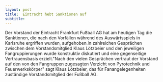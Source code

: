 ```yaml
---
layout: post
title:  Eintracht hebt Sanktionen auf
subtitle:  
---
```


Der Vorstand der Eintracht Frankfurt Fußball AG hat am heutigen Tag die Sanktionen, die nach den Vorfällen während des Auswärtsspiels in Karlsruhe ergriffen wurden, aufgehoben.In zahlreichen Gesprächen zwischen dem Vorstandsmitglied Klaus Lötzbeier und den jeweiligen Fangruppierungen wurde konstruktiv diskutiert und eine gegenseitige Vertrauensbasis erzielt."Nach den vielen Gesprächen vertraut der Vorstand auf den von den Fangruppen zugesagten Verzicht von Pyrotechnik und Feuerwerkskörper" sagt Klaus Lötzbeier, das für Fanangelegenheiten zuständige Vorstandsmitglied der Fußball AG.



